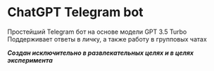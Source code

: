 # ChatGPT Telegram bot
Простейший Telegram бот на основе модели GPT 3.5 Turbо
Поддерживает ответы в личку, а также работу в групповых чатах

***Создан исключительно в развлекательных целях и в целях эксперимента***